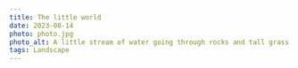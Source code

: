```yaml
---
title: The little world
date: 2023-08-14
photo: photo.jpg
photo_alt: A little stream of water going through rocks and tall grass and in the background some people wandering
tags: Landscape
---
```


